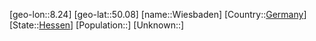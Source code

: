 ﻿---
location: [50.08,8.24]
type: City
tags:
- geo/City


SpocWebEntityId: 35599
isDeleted: false
confidential: public

---
[geo-lon::8.24]
[geo-lat::50.08]
[name::Wiesbaden]
[Country::[Germany](geo/Continent/Europe/Germany.md)]
[State::[Hessen](geo/Continent/Europe/Germany/Hessen.md)]
[Population::]
[Unknown::]

